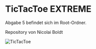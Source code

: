 # TicTacToe EXTREME
Abgabe 5 befindet sich im Root-Ordner.

Repository von Nicolai Boldt

![TicTacToe](https://www.tutorialcup.com/wp-content/uploads/2021/01/tic-tac-toe.png)

